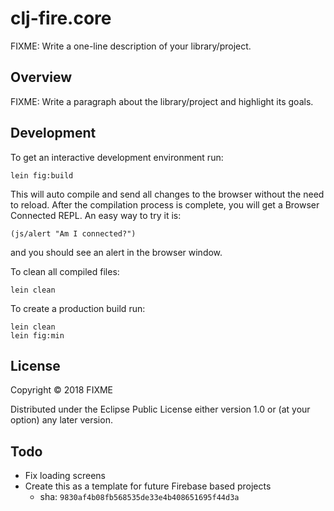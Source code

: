 # clj-fire.core

FIXME: Write a one-line description of your library/project.

## Overview

FIXME: Write a paragraph about the library/project and highlight its goals.

## Development

To get an interactive development environment run:

    lein fig:build

This will auto compile and send all changes to the browser without the
need to reload. After the compilation process is complete, you will
get a Browser Connected REPL. An easy way to try it is:

    (js/alert "Am I connected?")

and you should see an alert in the browser window.

To clean all compiled files:

	lein clean

To create a production build run:

	lein clean
	lein fig:min

	
## License

Copyright © 2018 FIXME

Distributed under the Eclipse Public License either version 1.0 or (at your option) any later version.


## Todo
* Fix loading screens
* Create this as a template for future Firebase based projects
    * sha: `9830af4b08fb568535de33e4b408651695f44d3a`
